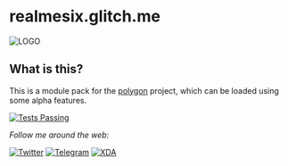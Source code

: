# realmesix.glitch.me
![LOGO](https://realmesix.glitch.me/static/logo.png)

## What is this?
This is a module pack for the [polygon](https://github.com/justaprudev/polygon) project, which can be loaded using some alpha features.

<a href="https://github.com/TheCloverly/github-readme-stats/actions">
      <img alt="Tests Passing" src="https://github.com/TheCloverly/github-readme-stats/workflows/Test/badge.svg" />
    </a>

<i>Follow me around the web:</i><br>

<a href="https://www.twitter/TheCloverly" target="_blank"><img src="https://img.shields.io/badge/Twitter-blue.svg?&style=flat-square&logo=twitter&logoColor=white" alt="Twitter"></a>
<a href="https://t.me/TheCloverly" target="_blank"><img src="https://img.shields.io/badge/Telegram-blueviolet.svg?&style=flat-square&logo=telegram&logoColor=white" alt="Telegram"></a>
<a href="https://forum.xda-developers.com" target="_blank"><img src="https://img.shields.io/badge/XDA-black.svg?&style=flat-square&logo=xda-developers" alt="XDA"></a>

</div>
